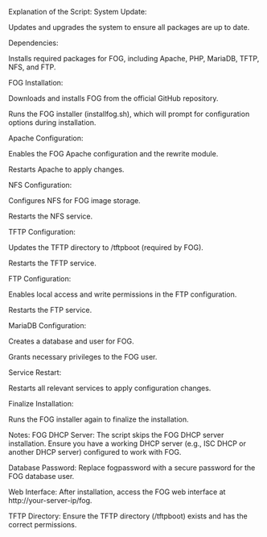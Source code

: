 Explanation of the Script:
System Update:

Updates and upgrades the system to ensure all packages are up to date.

Dependencies:

Installs required packages for FOG, including Apache, PHP, MariaDB, TFTP, NFS, and FTP.

FOG Installation:

Downloads and installs FOG from the official GitHub repository.

Runs the FOG installer (installfog.sh), which will prompt for configuration options during installation.

Apache Configuration:

Enables the FOG Apache configuration and the rewrite module.

Restarts Apache to apply changes.

NFS Configuration:

Configures NFS for FOG image storage.

Restarts the NFS service.

TFTP Configuration:

Updates the TFTP directory to /tftpboot (required by FOG).

Restarts the TFTP service.

FTP Configuration:

Enables local access and write permissions in the FTP configuration.

Restarts the FTP service.

MariaDB Configuration:

Creates a database and user for FOG.

Grants necessary privileges to the FOG user.

Service Restart:

Restarts all relevant services to apply configuration changes.

Finalize Installation:

Runs the FOG installer again to finalize the installation.

Notes:
FOG DHCP Server: The script skips the FOG DHCP server installation. Ensure you have a working DHCP server (e.g., ISC DHCP or another DHCP server) configured to work with FOG.

Database Password: Replace fogpassword with a secure password for the FOG database user.

Web Interface: After installation, access the FOG web interface at http://your-server-ip/fog.

TFTP Directory: Ensure the TFTP directory (/tftpboot) exists and has the correct permissions.

